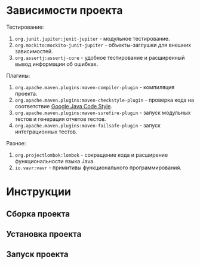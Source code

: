 # Зависимости проекта

Тестирование:
1. `org.junit.jupiter:junit-jupiter` - модульное тестирование.
2. `org.mockito:mockito-junit-jupiter` - объекты-заглушки для внешних зависимостей.
3. `org.assertj:assertj-core` - удобное тестирование и расширенный вывод информации об ошибках.

Плагины:
1. `org.apache.maven.plugins:maven-compiler-plugin` - компиляция проекта.
2. `org.apache.maven.plugins:maven-checkstyle-plugin` - проверка кода на соответствие [Google Java Code Style](https://google.github.io/styleguide/javaguide.html).
3. `org.apache.maven.plugins:maven-surefire-plugin` - запуск модульных тестов и генерация отчетов тестов.
4. `org.apache.maven.plugins:maven-failsafe-plugin` - запуск интеграционных тестов.

Разное:
1. `org.projectlombok:lombok` - сокращение кода и расширение функциональности языка Java.
2. `io.vavr:vavr` - примитивы функционального программирования. 

# Инструкции

## Сборка проекта

## Установка проекта

## Запуск проекта
